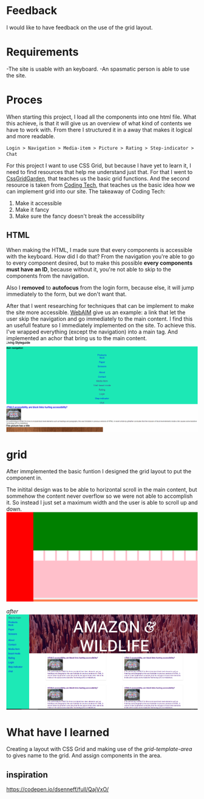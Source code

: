 # Feedback
I would like to have feedback on the use of the grid layout.

# Requirements 

-The site is usable with an keyboard.
-An spasmatic person is able to use the site.

# Proces

When starting this project, I load all the components  into one html file. What this achieve, is that it will give us an overview of what kind of contents we have to work with. From there I structured it in a away that makes it logical and more readable. 

```
Login > Navigation > Media-item > Picture > Rating > Step-indicator > Chat 
```

For this project I want to use CSS Grid, but because I have yet to learn it, I need to find resources that help me understand just that. For that I went to [CssGridGarden](http://cssgridgarden.com/), that teaches us the basic grid functions. And the second resource is taken from [Coding Tech](https://www.youtube.com/watch?v=7kVeCqQCxlk), that teaches us the basic idea how we can implement grid into our site. The takeaway of Coding Tech:

1. Make it accessible
2. Make it fancy
3. Make sure the fancy doesn't break the accessibility

## HTML
When making the HTML, I made sure that every components is accessible with the keyboard. How did I do that? From the navigation you're able to go to every component desired, but to make this possible **every components must have an ID**, because without it, you're not able to skip to the components from the navigation.

Also I **removed** to **autofocus** from the login form, because else, it will jump immediately to the form, but we don't want that. 

After that I went researching for techniques that can be implement to make the site more accessible. [WebAIM](https://webaim.org/techniques/skipnav/#maincontent) give us an example: a link that let the user skip the navigation and go immediately to the main content. I find this an usefull feature so I immediately implemented on the site. To achieve this. I've wrapped everything (except the navigation) into a main tag. And implemented an achor that bring us to the main content. 
![Skip to main](read-me-assets/skip-to-main.gif "Skip to main")

# grid
After immplemented the basic funtion I designed the grid layout to put the component in. 

The initital design was to be able to horizontal scroll in the main content, but sommehow the content never overflow so we were not able to accomplish it. 
So instead I just set a maximum width and the user is able to scroll up and down.
![Grid layout](read-me-assets/problem-grid-scroll.gif "Skip to main")

*after*
![Grid layout](read-me-assets/progress-little-content.png "Skip to main")


# What have I learned
Creating a layout with CSS Grid and making use of the _grid-template-area_ to gives name to the grid. And assign components in the area.

## inspiration
https://codepen.io/dsenneff/full/QajVxO/